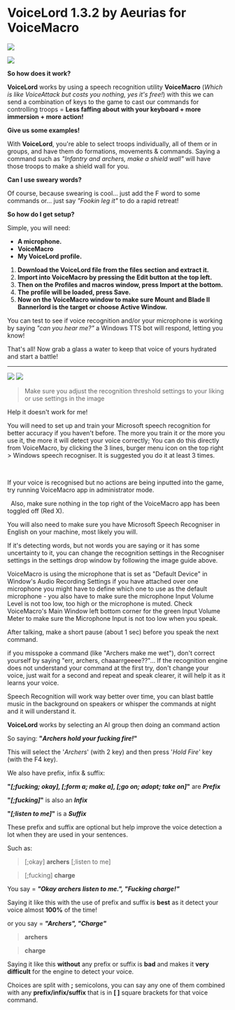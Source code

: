 # VoiceLord 1.3.2 by Aeurias for VoiceMacro

![](https://i.imgur.com/Qd7BNMq.png)

![](https://i.imgur.com/ByrmX54.png)

**So how does it work?**

**VoiceLord** works by using a speech recognition utility **VoiceMacro** (*Which is like VoiceAttack but costs you nothing, yes it's free!*) with this we can send a combination of keys to the game to cast our commands for controlling troops = **Less faffing about with your keyboard + more immersion + more action!**


**Give us some examples!**

With **VoiceLord**, you're able to select troops individually, all of them or in groups, and have them do formations, movements & commands.
Saying a command such as *"Infantry and archers, make a shield wall"* will have those troops to make a shield wall for you.


**Can I use sweary words?**

Of course, because swearing is cool... just add the F word to some commands or... just say *"Fookin leg it"* to do a rapid retreat!


**So how do I get setup?**

Simple, you will need:

+ **A microphone.**
+ **VoiceMacro**
+ **My VoiceLord profile.**

1. **Download the VoiceLord file from the files section and extract it.**
2. **Import into VoiceMacro by pressing the Edit button at the top left.**
3. **Then on the Profiles and macros window, press Import at the bottom.**
4. **The profile will be loaded, press Save.**
5. **Now on the VoiceMacro window to make sure Mount and Blade II Bannerlord is the target or choose Active Window.**

You can test to see if voice recognition and/or your microphone is working by saying *"can you hear me?"* a Windows TTS bot will respond, letting you know!

That's all! Now grab a glass a water to keep that voice of yours hydrated and start a battle!

------


![](https://i.imgur.com/xSPwsoH.png) ![](https://i.imgur.com/ChuaPkA.png) 
> Make sure you adjust the recognition threshold settings to your liking or use settings in the image

Help it doesn't work for me!

You will need to set up and train your Microsoft speech recognition for better accuracy if you haven't before. The more you train it or the more you use it, the more it will detect your voice correctly; You can do this directly from VoiceMacro, by clicking the 3 lines, burger menu icon on the top right > Windows speech recogniser. It is suggested you do it at least 3 times.

﻿


If your voice is recognised but no actions are being inputted into the game, try running VoiceMacro app in administrator mode.

﻿ ﻿﻿
Also, make sure nothing in the top right of the VoiceMacro app has been toggled off (Red X).


You will also need to make sure you have Microsoft Speech Recogniser in English on your machine, most likely you will.


If it's detecting words, but not words you are saying or it has some uncertainty to it, you can change the recognition settings in the Recogniser settings in the settings drop window by following the image guide above.


VoiceMacro is using the microphone that is set as "Default Device" in Window's Audio Recording Settings if you have attached over one microphone you might have to define which one to use as the default microphone - you also have to make sure the microphone Input Volume Level is not too low, too high or the microphone is muted. Check VoiceMacro's Main Window left bottom corner for the green Input Volume Meter to make sure the Microphone Input is not too low when you speak.

After talking, make a short pause (about 1 sec) before you speak the next command.

if you misspoke a command (like "Archers make me wet"), don't correct yourself by saying "err, archers, chaaarrgeeee??"...
If the recognition engine does not understand your command at the first try, don't change your voice, just wait for a second and repeat and speak clearer, it will help it as it learns your voice.


Speech Recognition will work way better over time, you can blast battle music in the background on speakers or whisper the commands at night and it will understand it.

**VoiceLord** works by selecting an AI group then doing an command action

So saying: **"*Archers hold your fucking fire!*"** 

This will select the '*Archers*' (with 2 key) and then press '*Hold Fire*' key (with the F4 key).

We also have prefix, infix & suffix:

**"*[;fucking; okay], [;form a; make a], [;go on; adopt; take on]*"** are ***Prefix***

**"*[;fucking]*"** is also an ***Infix***

**"*[;listen to me]*"** is a ***Suffix***
 
These prefix and suffix are optional but help improve the voice detection a lot when they are used in your sentences.

Such as:

> [;okay] **archers** [;listen to me] 

> [;fucking] **charge**

You say = ***"Okay archers listen to me.", "Fucking charge!"*** 

Saying it like this with the use of prefix and suffix is **best** as it detect your voice almost **100%** of the time!


or you say = ***"Archers", "Charge"***

> **archers**

> **charge**


Saying it like this **without** any prefix or suffix is **bad** and makes it **very difficult** for the engine to detect your voice.

Choices are split with  **;** semicolons, you can say any one of them combined with any **prefix/infix/suffix** that is in **[  ]** square brackets for that voice command.
